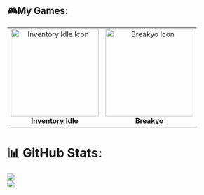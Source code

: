## 🎮My Games:


<table>
  <tr>
    <td align="center">
      <img src="https://i.imgur.com/LG33jwz.png" width="200" alt="Inventory Idle Icon"><br>
      <a href="https://play.google.com/store/apps/details?id=com.extedcoud.invntoryidle&hl=en&gl=US"><b>Inventory Idle</b></a>
    </td>
    <td align="center">
      <img src="https://shared.cloudflare.steamstatic.com/store_item_assets/steam/apps/1997910/header.jpg?t=1742053428" width="200" alt="Breakyo Icon"><br>
      <a href="https://store.steampowered.com/app/1997910/Breakyo/"><b>Breakyo</b></a>
    </td>
  </tr>
</table>



# 📊 GitHub Stats:
![](https://komarev.com/ghpvc/?username=extedcouD&color=dc143c)<br/>
![](https://github-readme-stats.vercel.app/api?username=extedcouD&theme=midnight-purple&hide_border=false&include_all_commits=true&count_private=true)<br/>


<!-- Proudly created with GPRM ( https://gprm.itsvg.in ) -->
